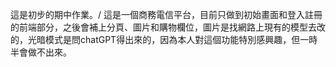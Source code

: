 這是初步的期中作業。/
這是一個商務電信平台，目前只做到初始畫面和登入註冊的前端部分，之後會補上分頁、圖片和購物欄位，圖片是找網路上現有的模型去改的，光暗模式是問chatGPT得出來的，因為本人對這個功能特別感興趣，但一時半會做不出來。
